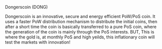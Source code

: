 Dongerscoin (DONG)

Dongerscoin is an innovative, secure and energy efficient PoW/PoS coin. It uses a faster PoW distribution mechanism to distribute the initial coins, then after a short time the coin is basically transferred to a pure PoS coin, where the generation of the coin is mainly through the PoS interests.  BUT, This is where the gold is, at monthly PoS and high yeilds, this inflationary coin will test the markets with innovation!



